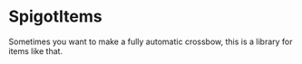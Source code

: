 # SpigotItems
Sometimes you want to make a fully automatic crossbow, this is a library for items like that.
